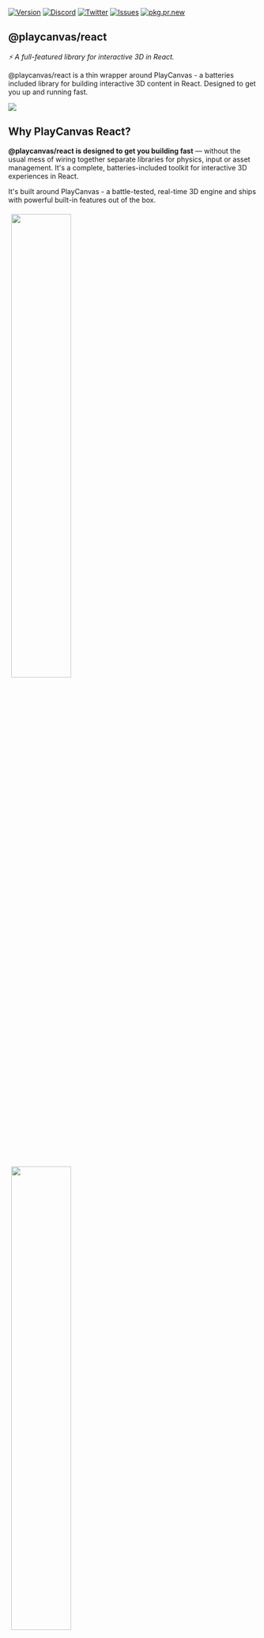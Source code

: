 [![Version](https://img.shields.io/npm/v/@playcanvas/react?style=flat&colorA=333333&colorB=444444)](https://www.npmjs.com/package/@playcanvas/react)
[![Discord](https://img.shields.io/discord/740090768164651008?style=flat&colorA=333333&colorB=444444&label=discord&logo=discord&logoColor=ffffff)](https://discord.com/channels/408617316415307776/408617316415307778)
[![Twitter](https://img.shields.io/twitter/follow/playcanvas?label=%40playcanvas&style=flat&colorA=333333&colorB=333333&logo=x&logoColor=ffffff)](https://x.com/playcanvas)
[![Issues](https://img.shields.io/github/issues/playcanvas/react?style=flat&colorA=333333&colorB=444444)](https://github.com/playcanvas/react)
[![pkg.pr.new](https://pkg.pr.new/badge/playcanvas/react)](https://pkg.pr.new/~/playcanvas/react)

## @playcanvas/react
_⚡ A full-featured library for interactive 3D in React._

@playcanvas/react is a thin wrapper around PlayCanvas - a batteries included library for building interactive 3D content in React. Designed to get you up and running fast.

<img src="https://github.com/user-attachments/assets/4e652314-8540-41ba-ba90-7ffba9f1731d" />

## Why PlayCanvas React?

**@playcanvas/react is designed to get you building fast** — without the usual mess of wiring together separate libraries for physics, input or asset management. It's a complete, batteries-included toolkit for interactive 3D experiences in React.

It's built around PlayCanvas - a battle-tested, real-time 3D engine and ships with powerful built-in features out of the box.

<p>  
  <a href="https://playcanvas-react.vercel.app/examples/motion">
    <img src="https://github.com/user-attachments/assets/f7be5ba5-69ae-454e-b730-f37a4b4f37ef" width="49%" style="margin: 6px;" />
  </a>
  <a href="https://playcanvas-react.vercel.app/examples/model-viewer">
    <img src="https://github.com/user-attachments/assets/fc90d53e-0d7f-485a-9d14-855d1662bc89" width="49%" style="margin: 6px;" />
  </a>
  <a href="https://playcanvas-react.vercel.app/examples/physics">
    <img src="https://github.com/user-attachments/assets/084fc21a-8efa-4967-9e50-e9520a627e8c" width="49%" style="margin: 6px;" />
  </a>
  <a href="https://stackblitz.com/edit/pc-react-tick-tock?file=src%2FScene.tsx">
    <img src="https://github.com/user-attachments/assets/66eab2db-197f-4f66-b159-cf62eba8a928" width="49%" style="margin: 6px;" />
  </a>
</p>

### Features

- 🎭 Simple Scene API
- ⏳ Suspenseful Asset loading
- ️👆 Pointer Events
- 🛠️ Physics out of the box
- ⚡ Script component
- 🏗️ Entity Component System

## Getting Started

⚡ Start building in minutes with our [playcanvas-react.app/new](https://playcanvas-react.vercel.app/new) template.

Install with your favorite package manager...

```bash
npm install @playcanvas/react playcanvas
```

You can also clone the following starter template.

```bash copy
git clone https://github.com/marklundin/playcanvas-react-template.git
```

### Show me the code

Here's how you render a sphere. 

```jsx
import { Application, Entity } from '@playcanvas/react';
import { Camera, Render } from '@playcanvas/react/components';
import { OrbitControls } from '@playcanvas/react/scripts';

export function AssetViewer() {
  return (
    <Application>
      <Entity position={[0, 2, 0]}>
        <Camera />
        <OrbitControls />
      </Entity>
      <Render type="sphere"/>
    </Application>
  );
};
```

Et voilà! ✨

## Ready to build something?

Now you've got the tools you're ready to start building. Start with the [Getting Started](https://playcanvas-react.vercel.app/docs/guide/getting-started) for a step-by-step intro, or jump straight into the [Playground](https://playcanvas-react.vercel.app/examples/) to explore real examples in action.

- [Hello World](http://playcanvas-react.vercel.app/examples/hello-world)
- [Loading a 3d model](http://playcanvas-react.vercel.app/examples/load-a-3D-model)
- [Interaction](http://playcanvas-react.vercel.app/examples/pointer-events)
- [Physics](http://playcanvas-react.vercel.app/examples/physics)
- [Splats](http://playcanvas-react.vercel.app/examples/splats)

You can also jump straight into the [docs](https://playcanvas-react.vercel.app) or [api](https://playcanvas-react.vercel.app/docs/api).

## Who’s building with @playcanvas/react?

Developers and studios are already using @playcanvas/react in production

- ⚡ Snap AI uses @playcanvas/react to build real-time 3D interfaces inside their next-gen tools.
- ✨ Your project here? [Submit a PR](https://github.com/playcanvas/react/compare) and we’ll feature it below.

## AI assisted editors

To get your IDE up to speed, you can install the latest MDC rules for cursor. Or [grab them here](https://playcanvas-react.vercel.app/rules) to add them manually.

```bash
mkdir -p .cursor/rules && curl -s https://playcanvas-react.vercel.app/rules -o .cursor/rules/playcanvas-react.mdc
```

## Contributing

If you want to build the repo from scratch, check out the following. The monorepo is split into 3 main packages:

- [@playcanvas/react](/packages/lib) - This contains the main react library
- [@playcanvas/blocks](/packages/blocks) - High level React components for common 3D use cases
- [@playcanvas/docs](/packages/docs) - The Documentation site.

If you want to run this entire project locally, including docs just `npm install` and `npm run dev` from the root of the monorepo. This will install and build all the local dependencies and run a local webserver of the docs. 

You can make changes to either the react or blocks lib and build them locally by doing `npm run build:lib` or `npm run build:blocks` respectively.

All contributions are welcome :heart:

